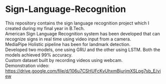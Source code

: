 # Sign-Language-Recognition
This repository contains the sign language recognition project which I created during my final year in B.Tech.\
American Sign Language Recognition system has been developed that can recognize signs in real time using video input from a camera. \
MediaPipe Holistic pipeline has been for landmark detection.\
Developed two models, one using GRU and the other using LSTM. Both the models achieved 99% accuracy.\
Custom dataset built by recording videos using webcam.\
Demonstration video: https://drive.google.com/file/d/106u7CSHUFcKvUhxmBjurjmXSLpg7sb_E/view
